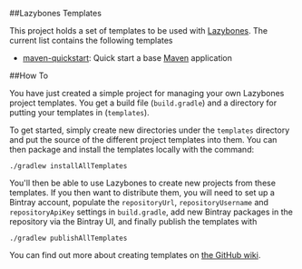 ##Lazybones Templates

This project holds a set of templates to be used with [Lazybones][].
The current list contains the following templates

 * [maven-quickstart][]: Quick start a base [Maven][] application
 
[Lazybones]: http://github.com/pledbrook/lazybones
[maven-quickstart]: https://github.com/dkorotych/lazybones-templates/templates/maven-quickstart
[Maven]: http://maven.apache.org

##How To

You have just created a simple project for managing your own Lazybones project
templates. You get a build file (`build.gradle`) and a directory for putting
your templates in (`templates`).

To get started, simply create new directories under the `templates` directory
and put the source of the different project templates into them. You can then
package and install the templates locally with the command:

    ./gradlew installAllTemplates

You'll then be able to use Lazybones to create new projects from these templates.
If you then want to distribute them, you will need to set up a Bintray account,
populate the `repositoryUrl`, `repositoryUsername` and `repositoryApiKey` settings
in `build.gradle`, add new Bintray packages in the repository via the Bintray
UI, and finally publish the templates with

    ./gradlew publishAllTemplates

You can find out more about creating templates on [the GitHub wiki][1].

[1]: https://github.com/pledbrook/lazybones/wiki/Template-developers-guide
